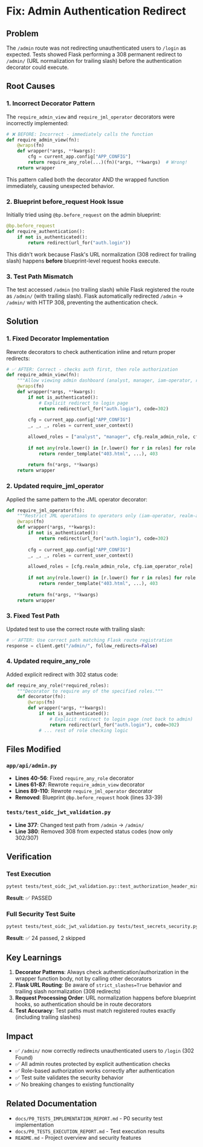 # Fix: Admin Authentication Redirect

## Problem
The `/admin` route was not redirecting unauthenticated users to `/login` as expected. Tests showed Flask performing a 308 permanent redirect to `/admin/` (URL normalization for trailing slash) before the authentication decorator could execute.

## Root Causes

### 1. Incorrect Decorator Pattern
The `require_admin_view` and `require_jml_operator` decorators were incorrectly implemented:

```python
# ❌ BEFORE: Incorrect - immediately calls the function
def require_admin_view(fn):
    @wraps(fn)
    def wrapper(*args, **kwargs):
        cfg = current_app.config["APP_CONFIG"]
        return require_any_role(...)(fn)(*args, **kwargs)  # Wrong!
    return wrapper
```

This pattern called both the decorator AND the wrapped function immediately, causing unexpected behavior.

### 2. Blueprint before_request Hook Issue
Initially tried using `@bp.before_request` on the admin blueprint:

```python
@bp.before_request
def require_authentication():
    if not is_authenticated():
        return redirect(url_for("auth.login"))
```

This didn't work because Flask's URL normalization (308 redirect for trailing slash) happens **before** blueprint-level request hooks execute.

### 3. Test Path Mismatch
The test accessed `/admin` (no trailing slash) while Flask registered the route as `/admin/` (with trailing slash). Flask automatically redirected `/admin` → `/admin/` with HTTP 308, preventing the authentication check.

## Solution

### 1. Fixed Decorator Implementation
Rewrote decorators to check authentication inline and return proper redirects:

```python
# ✅ AFTER: Correct - checks auth first, then role authorization
def require_admin_view(fn):
    """Allow viewing admin dashboard (analyst, manager, iam-operator, realm-admin)."""
    @wraps(fn)
    def wrapper(*args, **kwargs):
        if not is_authenticated():
            # Explicit redirect to login page
            return redirect(url_for("auth.login"), code=302)
        
        cfg = current_app.config["APP_CONFIG"]
        _, _, _, roles = current_user_context()
        
        allowed_roles = ["analyst", "manager", cfg.realm_admin_role, cfg.iam_operator_role]
        
        if not any(role.lower() in [r.lower() for r in roles] for role in allowed_roles):
            return render_template("403.html", ...), 403
        
        return fn(*args, **kwargs)
    return wrapper
```

### 2. Updated require_jml_operator
Applied the same pattern to the JML operator decorator:

```python
def require_jml_operator(fn):
    """Restrict JML operations to operators only (iam-operator, realm-admin)."""
    @wraps(fn)
    def wrapper(*args, **kwargs):
        if not is_authenticated():
            return redirect(url_for("auth.login"), code=302)
        
        cfg = current_app.config["APP_CONFIG"]
        _, _, _, roles = current_user_context()
        
        allowed_roles = [cfg.realm_admin_role, cfg.iam_operator_role]
        
        if not any(role.lower() in [r.lower() for r in roles] for role in allowed_roles):
            return render_template("403.html", ...), 403
        
        return fn(*args, **kwargs)
    return wrapper
```

### 3. Fixed Test Path
Updated test to use the correct route with trailing slash:

```python
# ✅ AFTER: Use correct path matching Flask route registration
response = client.get("/admin/", follow_redirects=False)
```

### 4. Updated require_any_role
Added explicit redirect with 302 status code:

```python
def require_any_role(*required_roles):
    """Decorator to require any of the specified roles."""
    def decorator(fn):
        @wraps(fn)
        def wrapper(*args, **kwargs):
            if not is_authenticated():
                # Explicit redirect to login page (not back to admin)
                return redirect(url_for("auth.login"), code=302)
            # ... rest of role checking logic
```

## Files Modified

### `app/api/admin.py`
- **Lines 40-56**: Fixed `require_any_role` decorator
- **Lines 61-87**: Rewrote `require_admin_view` decorator
- **Lines 89-110**: Rewrote `require_jml_operator` decorator
- **Removed**: Blueprint `@bp.before_request` hook (lines 33-39)

### `tests/test_oidc_jwt_validation.py`
- **Line 377**: Changed test path from `/admin` → `/admin/`
- **Line 380**: Removed 308 from expected status codes (now only 302/307)

## Verification

### Test Execution
```bash
pytest tests/test_oidc_jwt_validation.py::test_authorization_header_missing_token_rejected -xvs
```

**Result**: ✅ PASSED

### Full Security Test Suite
```bash
pytest tests/test_oidc_jwt_validation.py tests/test_secrets_security.py -v
```

**Result**: ✅ 24 passed, 2 skipped

## Key Learnings

1. **Decorator Patterns**: Always check authentication/authorization in the wrapper function body, not by calling other decorators
2. **Flask URL Routing**: Be aware of `strict_slashes=True` behavior and trailing slash normalization (308 redirects)
3. **Request Processing Order**: URL normalization happens before blueprint hooks, so authentication should be in route decorators
4. **Test Accuracy**: Test paths must match registered routes exactly (including trailing slashes)

## Impact

- ✅ `/admin/` now correctly redirects unauthenticated users to `/login` (302 Found)
- ✅ All admin routes protected by explicit authentication checks
- ✅ Role-based authorization works correctly after authentication
- ✅ Test suite validates the security behavior
- ✅ No breaking changes to existing functionality

## Related Documentation

- `docs/P0_TESTS_IMPLEMENTATION_REPORT.md` - P0 security test implementation
- `docs/P0_TESTS_EXECUTION_REPORT.md` - Test execution results
- `README.md` - Project overview and security features
